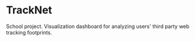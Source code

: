 # TrackNet

School project.
Visualization dashboard for analyzing users' third party web tracking footprints.
